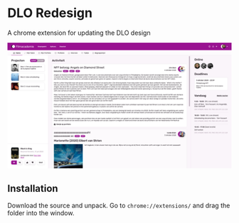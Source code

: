 # DLO Redesign
A chrome extension for updating the DLO design

![Home screen](https://github.com/MaximumFX/DLO-Redesign/blob/master/assets/redesign/Home.png)

## Installation
Download the source and unpack. Go to `chrome://extensions/` and drag the folder into the window.

